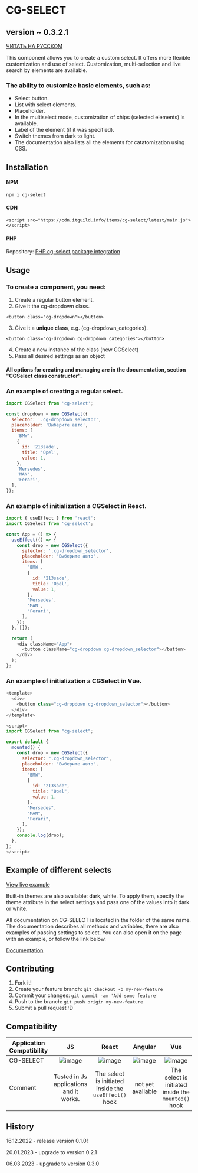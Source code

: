 # CG-SELECT

## version ~ 0.3.2.1

<a href="https://github.com/apuc/cg-select/blob/main/READMERU.md">ЧИТАТЬ НА РУССКОМ</a>

This component allows you to create a custom select. It offers more flexible customization and use of select.
Customization, multi-selection and live search by elements are available.

### The ability to customize basic elements, such as:

- Select button.
- List with select elements.
- Placeholder.
- In the multiselect mode, customization of chips (selected elements) is available.
- Label of the element (if it was specified).
- Switch themes from dark to light.
- The documentation also lists all the elements for catatomization using CSS.

## Installation

#### NPM

```
npm i cg-select
```

#### CDN

```
<script src="https://cdn.itguild.info/items/cg-select/latest/main.js"></script>
```

#### PHP

Repository: <a href="https://git.itguild.info/apuc/php-cg-select-v2">PHP cg-select package integration</a>

## Usage

### To create a component, you need:

1. Create a regular button element.
2. Give it the cg-dropdown class.

```
<button class="cg-dropdown"></button>
```

3. Give it a **unique class**, e.g. (cg-dropdown_categories).

```
<button class="cg-dropdown cg-dropdown_categories"></button>
```

4. Create a new instance of the class (new CGSelect)
5. Pass all desired settings as an object

#### All options for creating and managing are in the documentation, section "CGSelect class constructor".

### An example of creating a regular select.

```javascript
import CGSelect from 'cg-select';

const dropdown = new CGSelect({
  selector: '.cg-dropdown_selector',
  placeholder: 'Выберите авто',
  items: [
    'BMW',
    {
      id: '213sade',
      title: 'Opel',
      value: 1,
    },
    'Mersedes',
    'MAN',
    'Ferari',
  ],
});
```

### An example of initialization a CGSelect in React.

```javascript
import { useEffect } from 'react';
import CGSelect from 'cg-select';

const App = () => {
  useEffect(() => {
    const drop = new CGSelect({
      selector: '.cg-dropdown_selector',
      placeholder: 'Выберите авто',
      items: [
        'BMW',
        {
          id: '213sade',
          title: 'Opel',
          value: 1,
        },
        'Mersedes',
        'MAN',
        'Ferari',
      ],
    });
  }, []);

  return (
    <div className="App">
      <button className="cg-dropdown cg-dropdown_selector"></button>
    </div>
  );
};
```

### An example of initialization a CGSelect in Vue.

```javascript
<template>
  <div>
    <button class="cg-dropdown cg-dropdown_selector"></button>
  </div>
</template>

<script>
import CGSelect from "cg-select";

export default {
  mounted() {
    const drop = new CGSelect({
      selector: ".cg-dropdown_selector",
      placeholder: "Выберите авто",
      items: [
        "BMW",
        {
          id: "213sade",
          title: "Opel",
          value: 1,
        },
        "Mersedes",
        "MAN",
        "Ferari",
      ],
    });
    console.log(drop);
  },
};
</script>
```

## Example of different selects

<a href="https://cg-select.itguild.info/">View live example</a>

Built-in themes are also available: dark, white. To apply them, specify the theme attribute in the select settings and pass one of the values ​​into it dark or white.

All documentation on CG-SELECT is located in the folder of the same name. The documentation describes all methods and variables, there are also examples of passing settings to select. You can also open it on the page with an example, or follow the link below.

<a href="https://cg-select.itguild.info/up_/documentation/index.html">Documentation</a>

## Contributing

1. Fork it!
2. Create your feature branch: `git checkout -b my-new-feature`
3. Commit your changes: `git commit -am 'Add some feature'`
4. Push to the branch: `git push origin my-new-feature`
5. Submit a pull request :D

## Compatibility

| Application Compatibility |                                    JS                                    |                                  React                                   |                                 Angular                                 |                                   Vue                                    |
| ------------------------- | :----------------------------------------------------------------------: | :----------------------------------------------------------------------: | :---------------------------------------------------------------------: | :----------------------------------------------------------------------: |
| CG-SELECT                 | ![image](https://github.com/apuc/cg-select/blob/main/src/images/yes.png) | ![image](https://github.com/apuc/cg-select/blob/main/src/images/yes.png) | ![image](https://github.com/apuc/cg-select/blob/main/src/images/no.png) | ![image](https://github.com/apuc/cg-select/blob/main/src/images/yes.png) |
| Comment                   |                 Tested in Js applications and it works.                  |          The select is initiated inside the `useEffect() `hook           |                            not yet available                            |           The select is initiated inside the `mounted() `hook            |

## History

16.12.2022 - release version 0.1.0!

20.01.2023 - upgrade to version 0.2.1

06.03.2023 - upgrade to version 0.3.0
